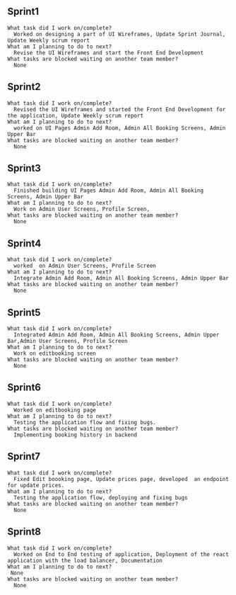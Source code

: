 ## Sprint1
    
    What task did I work on/complete?
      Worked on designing a part of UI Wireframes, Update Sprint Journal, Update Weekly scrum report
    What am I planning to do to next? 
      Revise the UI Wireframes and start the Front End Development
    What tasks are blocked waiting on another team member?
      None
     
## Sprint2
    
    What task did I work on/complete? 
      Revised the UI Wireframes and started the Front End Development for the application, Update Weekly scrum report
    What am I planning to do to next? 
      worked on UI Pages Admin Add Room, Admin All Booking Screens, Admin Upper Bar
    What tasks are blocked waiting on another team member?
      None

## Sprint3
    
    What task did I work on/complete? 
      Finished building UI Pages Admin Add Room, Admin All Booking Screens, Admin Upper Bar
    What am I planning to do to next? 
      Work on Admin User Screens, Profile Screen, 
    What tasks are blocked waiting on another team member? 
      None
       
## Sprint4
    
    What task did I work on/complete? 
      worked  on Admin User Screens, Profile Screen
    What am I planning to do to next? 
      Integrate Admin Add Room, Admin All Booking Screens, Admin Upper Bar
    What tasks are blocked waiting on another team member? 
      None
      
## Sprint5
    
    What task did I work on/complete? 
      Integrated Admin Add Room, Admin All Booking Screens, Admin Upper Bar,Admin User Screens, Profile Screen
    What am I planning to do to next? 
      Work on editbooking screen
    What tasks are blocked waiting on another team member? 
      None

## Sprint6
    
    What task did I work on/complete? 
      Worked on editbooking page
    What am I planning to do to next? 
      Testing the application flow and fixing bugs. 
    What tasks are blocked waiting on another team member? 
      Implementing booking history in backend
      
      
## Sprint7
    
    What task did I work on/complete? 
      Fixed Edit boooking page, Update prices page, developed  an endpoint for update prices.  
    What am I planning to do to next? 
      Testing the application flow, deploying and fixing bugs
    What tasks are blocked waiting on another team member? 
      None
      
## Sprint8
    
    What task did I work on/complete? 
      Worked on End to End testing of application, Deployment of the react application with the load balancer, Documentation
    What am I planning to do to next? 
     None
    What tasks are blocked waiting on another team member? 
      None